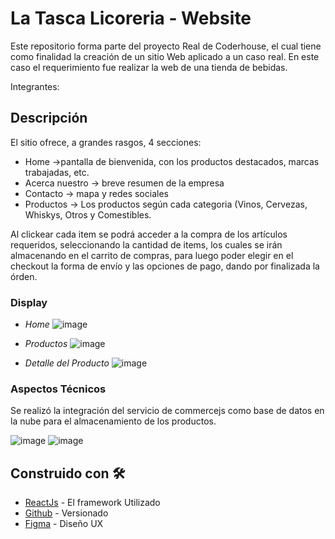 
# La Tasca Licoreria - Website

Este repositorio forma parte del proyecto Real de Coderhouse, el cual tiene como finalidad la creación de un sitio Web aplicado a un caso real. 
En este caso el requerimiento fue realizar la web de una tienda de bebidas.

Integrantes:

## Descripción

El sitio ofrece, a grandes rasgos, 4 secciones:
* Home ->pantalla de bienvenida, con los productos destacados, marcas trabajadas, etc.
* Acerca nuestro -> breve resumen de la empresa
* Contacto -> mapa y redes sociales
* Productos -> Los productos según cada categoria (Vinos, Cervezas, Whiskys, Otros y Comestibles.

Al clickear cada item se podrá acceder a la compra de los artículos requeridos, seleccionando la cantidad de items, los cuales se irán almacenando en el carrito de compras, para luego poder elegir en el checkout la forma de envío y las opciones de pago, dando por finalizada la órden. 

### Display

* *Home*
![image](https://user-images.githubusercontent.com/83429848/128265653-f9af00de-f20e-4c70-82ad-0fc5bae06fc1.png)

* *Productos*
![image](https://user-images.githubusercontent.com/83429848/128265744-7df8ef3a-e614-4bb5-b5b8-81bb27ca093f.png)

* *Detalle del Producto*
![image](https://user-images.githubusercontent.com/83429848/128265819-08a69003-312f-461d-b0d6-f32478372960.png)


### Aspectos Técnicos

Se realizó la integración del servicio de commercejs como  base de datos en la nube para el almacenamiento de los productos.

![image](https://user-images.githubusercontent.com/83429848/128266011-311c103b-ee76-45c1-8a66-f01373db2db9.png)
![image](https://user-images.githubusercontent.com/83429848/128266100-8f59834d-c7fd-4b6e-a921-03a54e3022ad.png)

## Construido con 🛠️

* [ReactJs](https://reactjs.org/) - El framework Utilizado
* [Github](https://github.org/) - Versionado
* [Figma](https://www.figma.com/) - Diseño UX



